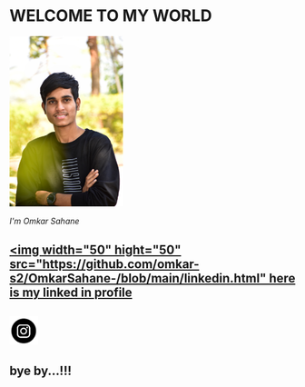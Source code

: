# WELCOME TO MY WORLD

  <img width="200" alt="portfolio_view" src="DSC_0021-01.jpeg">
  
  _I'm Omkar Sahane_

 
[<img width="50" hight="50" src="https://github.com/omkar-s2/OmkarSahane-/blob/main/linkedin.html" here is my linked in profile](https://www.linkedin.com/in/omkar-sahane-7452691b2 "CLICK")
---
[<img width="50" hight="50" src="https://github.com/omkar-s2/OmkarSahane-/blob/main/download.png">](https://instagram.com/omkar_sahane_?igshid=z91jvrcb9vwy)
---
bye by...!!!
---
